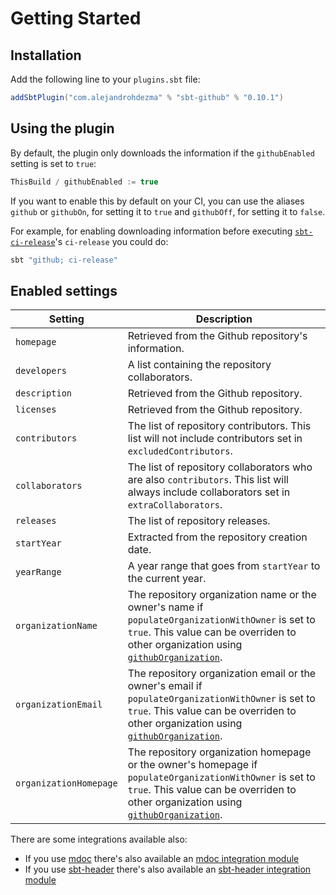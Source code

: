 # Getting Started

## Installation

Add the following line to your `plugins.sbt` file:

```scala
addSbtPlugin("com.alejandrohdezma" % "sbt-github" % "0.10.1")
```

## Using the plugin

By default, the plugin only downloads the information if the `githubEnabled` setting is set to `true`:

```scala
ThisBuild / githubEnabled := true
```

If you want to enable this by default on your CI, you can use the aliases `github` or `githubOn`,
for setting it to `true` and `githubOff`, for setting it to `false`.

For example, for enabling downloading information before executing
[`sbt-ci-release`](https://github.com/olafurpg/sbt-ci-release)'s `ci-release` you could do:

```bash
sbt "github; ci-release"
```

## Enabled settings

| Setting                | Description                                                                                                                                                                                                             |
|------------------------|-------------------------------------------------------------------------------------------------------------------------------------------------------------------------------------------------------------------------|
| `homepage`             | Retrieved from the Github repository's information.                                                                                                                                                                     |
| `developers`           | A list containing the repository collaborators.                                                                                                                                                                         |
| `description`          | Retrieved from the Github repository.                                                                                                                                                                                   |
| `licenses`             | Retrieved from the Github repository.                                                                                                                                                                                   |
| `contributors`         | The list of repository contributors. This list will not include contributors set in `excludedContributors`.                                                                                                             |
| `collaborators`        | The list of repository collaborators who are also `contributors`. This list will always include collaborators set in `extraCollaborators`.                                                                              |
| `releases`        | The list of repository releases.                                                                              |
| `startYear`            | Extracted from the repository creation date.                                                                                                                                                                            |
| `yearRange`            | A year range that goes from `startYear` to the current year.                                                                                                                                                            |
| `organizationName`     | The repository organization name or the owner's name if `populateOrganizationWithOwner` is set to `true`. This value can be overriden to other organization using [`githubOrganization`](organization.md).         |
| `organizationEmail`    | The repository organization email or the owner's email if `populateOrganizationWithOwner` is set to `true`. This value can be overriden to other organization using [`githubOrganization`](organization.md).        |
| `organizationHomepage` | The repository organization homepage or the owner's homepage if `populateOrganizationWithOwner` is set to `true`.  This value can be overriden to other organization using [`githubOrganization`](organization.md). |

There are some integrations available also:

- If you use [mdoc](https://scalameta.org/mdoc/) there's also available an [mdoc integration module](sbt-mdoc.md)
- If you use [sbt-header](https://github.com/sbt/sbt-header) there's also available an [sbt-header integration module](sbt-header.md)